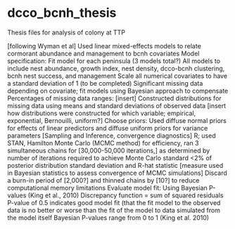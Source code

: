 # dcco_bcnh_thesis
Thesis files for analysis of colony at TTP


[following Wyman et al]
Used linear mixed-effects models to relate cormorant abundance and management to bcnh covariates
Model specification:
Fit model for each peninsula (3 models total?)
All models to include nest abundance, growth index, nest density, dcco-bcnh clustering, bcnh nest success, and management
Scale all numerical covariates to have a standard deviation of 1 (to be completed)
Significant missing data depending on covariate; fit models using Bayesian approach to compensate
Percentages of missing data ranges: [insert]
Constructed distributions for missing data using means and standard deviations of observed data 
[insert how distributions were constructed for which variable; empirical, exponential, Bernouilli, uniform?]
Choose priors:
Used diffuse normal priors for effects of linear predictors and diffuse uniform priors for variance parameters
[Sampling and Inference, convergence diagnostics]
R; used STAN, Hamilton Monte Carlo (MCMC method) for efficiency, ran 3 simultaneous chains for [30,000-50,000 iterations,] as determined by number of iterations required to achieve Monte Carlo standard <2% of posterior distribution standard deviation and R-hat statistic [measure used in Bayesian statistics to assess convergence of MCMC simulations]
Discard a burn-in period of [2,000?] and thinned chains by [10?] to reduce computational memory limitations
Evaluate model fit:
Using Bayesian P-values (King et al., 2010)
Discrepancy function = sum of squared residuals 
P-value of 0.5 indicates good model fit (that the fit model to the observed data is no better or worse than the fit of the model to data simulated from the model itself
Bayesian P-values range from 0 to 1 (King et al. 2010)

